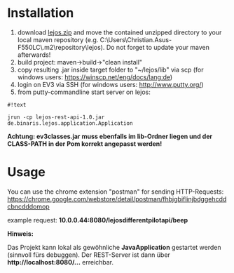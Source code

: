 # Installation #

1.  download [lejos.zip](https://bitbucket.org/Cappin79/lejosev3restservice/downloads/lejos.zip) and move the contained unzipped directory to your local maven repository (e.g. C:\Users\Christian.Asus-F550LC\\.m2\repository\lejos). Do not forget to update your maven afterwards!
2.  build project: maven->build->"clean install"
3.  copy resulting .jar inside target folder to "~/lejos/lib" via scp (for windows users: https://winscp.net/eng/docs/lang:de)
4.  login on EV3 via SSH (for windows users: http://www.putty.org/)
5.  from putty-commandline start server on lejos: 
```
#!text

jrun -cp lejos-rest-api-1.0.jar de.binaris.lejos.application.Application
```

**Achtung: ev3classes.jar muss ebenfalls im lib-Ordner liegen und der CLASS-PATH in der Pom korrekt angepasst werden!**


# Usage #

You can use the chrome extension "postman" for sending HTTP-Requests: https://chrome.google.com/webstore/detail/postman/fhbjgbiflinjbdggehcddcbncdddomop

example request: **10.0.0.44:8080/lejosdifferentpilotapi/beep**


**Hinweis:**

Das Projekt kann lokal als gewöhnliche **JavaApplication** gestartet werden (sinnvoll fürs debuggen). Der REST-Server ist dann über **http://localhost:8080/...** erreichbar.